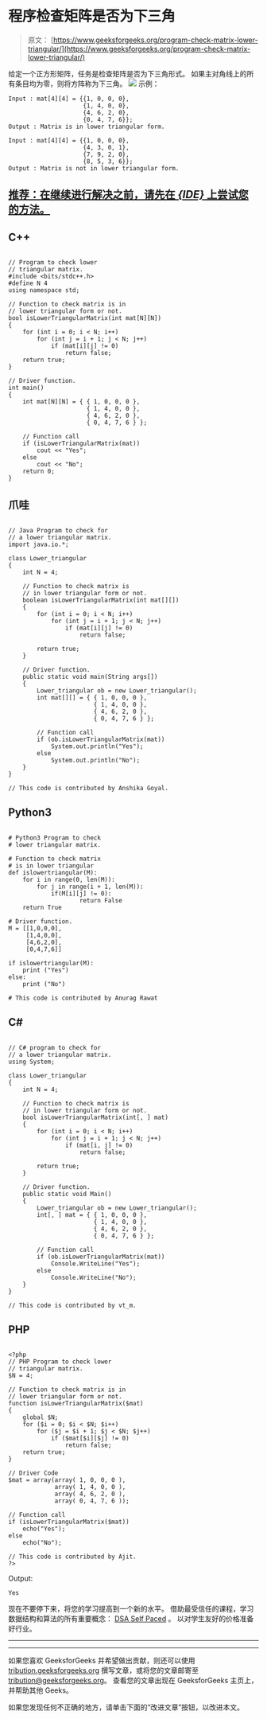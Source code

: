 # 程序检查矩阵是否为下三角

> 原文： [https://www.geeksforgeeks.org/program-check-matrix-lower-triangular/](https://www.geeksforgeeks.org/program-check-matrix-lower-triangular/)

给定一个正方形矩阵，任务是检查矩阵是否为下三角形式。 如果主对角线上的所有条目均为零，则将方阵称为下三角。
![](img/b3f690fdbca6e40250267197f2d13abe.png)
示例：

```
Input : mat[4][4] = {{1, 0, 0, 0},
                     {1, 4, 0, 0},
                     {4, 6, 2, 0},
                     {0, 4, 7, 6}};
Output : Matrix is in lower triangular form.

Input : mat[4][4] = {{1, 0, 0, 0},
                     {4, 3, 0, 1},
                     {7, 9, 2, 0},
                     {8, 5, 3, 6}};
Output : Matrix is not in lower triangular form.

```

## [推荐：在继续进行解决之前，请先在 ***{IDE}*** 上尝试您的方法。](https://ide.geeksforgeeks.org/)

## C++ 

```

// Program to check lower 
// triangular matrix. 
#include <bits/stdc++.h> 
#define N 4 
using namespace std; 

// Function to check matrix is in  
// lower triangular form or not. 
bool isLowerTriangularMatrix(int mat[N][N]) 
{ 
    for (int i = 0; i < N; i++) 
        for (int j = i + 1; j < N; j++) 
            if (mat[i][j] != 0) 
                return false; 
    return true; 
} 

// Driver function. 
int main() 
{ 
    int mat[N][N] = { { 1, 0, 0, 0 }, 
                      { 1, 4, 0, 0 }, 
                      { 4, 6, 2, 0 }, 
                      { 0, 4, 7, 6 } }; 

    // Function call 
    if (isLowerTriangularMatrix(mat)) 
        cout << "Yes"; 
    else
        cout << "No"; 
    return 0; 
} 

```

## 爪哇

```

// Java Program to check for  
// a lower triangular matrix. 
import java.io.*; 

class Lower_triangular 
{ 
    int N = 4; 

    // Function to check matrix is  
    // in lower triangular form or not. 
    boolean isLowerTriangularMatrix(int mat[][]) 
    { 
        for (int i = 0; i < N; i++) 
            for (int j = i + 1; j < N; j++) 
                if (mat[i][j] != 0) 
                    return false; 

        return true; 
    } 

    // Driver function. 
    public static void main(String args[]) 
    { 
        Lower_triangular ob = new Lower_triangular(); 
        int mat[][] = { { 1, 0, 0, 0 }, 
                        { 1, 4, 0, 0 }, 
                        { 4, 6, 2, 0 }, 
                        { 0, 4, 7, 6 } }; 

        // Function call 
        if (ob.isLowerTriangularMatrix(mat)) 
            System.out.println("Yes"); 
        else
            System.out.println("No"); 
    } 
} 

// This code is contributed by Anshika Goyal. 

```

## Python3

```

# Python3 Program to check  
# lower triangular matrix. 

# Function to check matrix  
# is in lower triangular 
def islowertriangular(M): 
    for i in range(0, len(M)): 
        for j in range(i + 1, len(M)): 
            if(M[i][j] != 0):  
                    return False
    return True

# Driver function. 
M = [[1,0,0,0], 
     [1,4,0,0], 
     [4,6,2,0], 
     [0,4,7,6]] 

if islowertriangular(M): 
    print ("Yes") 
else: 
    print ("No") 

# This code is contributed by Anurag Rawat 

```

## C# 

```

// C# program to check for 
// a lower triangular matrix. 
using System; 

class Lower_triangular  
{ 
    int N = 4; 

    // Function to check matrix is 
    // in lower triangular form or not. 
    bool isLowerTriangularMatrix(int[, ] mat) 
    { 
        for (int i = 0; i < N; i++) 
            for (int j = i + 1; j < N; j++) 
                if (mat[i, j] != 0) 
                    return false; 

        return true; 
    } 

    // Driver function. 
    public static void Main() 
    { 
        Lower_triangular ob = new Lower_triangular(); 
        int[, ] mat = { { 1, 0, 0, 0 }, 
                        { 1, 4, 0, 0 }, 
                        { 4, 6, 2, 0 }, 
                        { 0, 4, 7, 6 } }; 

        // Function call 
        if (ob.isLowerTriangularMatrix(mat)) 
            Console.WriteLine("Yes"); 
        else
            Console.WriteLine("No"); 
    } 
} 

// This code is contributed by vt_m. 

```

## PHP

```

<?php 
// PHP Program to check lower 
// triangular matrix. 
$N = 4; 

// Function to check matrix is in  
// lower triangular form or not. 
function isLowerTriangularMatrix($mat) 
{ 
    global $N; 
    for ($i = 0; $i < $N; $i++) 
        for ($j = $i + 1; $j < $N; $j++) 
            if ($mat[$i][$j] != 0) 
                return false; 
    return true; 
} 

// Driver Code 
$mat = array(array( 1, 0, 0, 0 ), 
             array( 1, 4, 0, 0 ), 
             array( 4, 6, 2, 0 ), 
             array( 0, 4, 7, 6 ));  

// Function call 
if (isLowerTriangularMatrix($mat)) 
    echo("Yes"); 
else
    echo("No"); 

// This code is contributed by Ajit. 
?> 

```

Output:

```
Yes

```

现在不要停下来，将您的学习提高到一个新的水平。 借助最受信任的课程，学习数据结构和算法的所有重要概念： [DSA Self Paced](https://practice.geeksforgeeks.org/courses/dsa-self-paced?utm_source=geeksforgeeks&utm_medium=article&utm_campaign=gfg_article_dsa_content_bottom) 。 以对学生友好的价格准备好行业。

* * *

* * *

如果您喜欢 GeeksforGeeks 并希望做出贡献，则还可以使用 [tribution.geeksforgeeks.org](https://contribute.geeksforgeeks.org/) 撰写文章，或将您的文章邮寄至 tribution@geeksforgeeks.org。 查看您的文章出现在 GeeksforGeeks 主页上，并帮助其他 Geeks。

如果您发现任何不正确的地方，请单击下面的“改进文章”按钮，以改进本文。